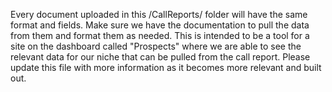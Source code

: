 Every document uploaded in this /CallReports/ folder will have the same format and fields. Make sure we have the documentation to pull the data from them and format them as needed. This is intended to be a tool for a site on the dashboard called "Prospects" where we are able to see the relevant data for our niche that can be pulled from the call report. Please update this file with more information as it becomes more relevant and built out.
